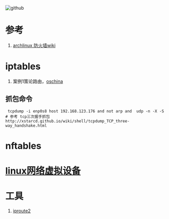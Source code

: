 ![github](https://jeremyxu2010.github.io/images/20181013/image-20181014025406085.png)

# 参考

1. [archlinux 防火墙wiki](https://wiki.archlinux.org/title/Category:Firewalls_(%E7%AE%80%E4%BD%93%E4%B8%AD%E6%96%87))

# iptables

1. 案例1策论路由，[oschina](https://my.oschina.net/mojiewhy/blog/3039897)

## 抓包命令

```shell
 tcpdump -i enp0s8 host 192.168.123.176 and not arp and  udp -n -X -S
# 参考 tcp三次握手抓包 http://xstarcd.github.io/wiki/shell/tcpdump_TCP_three-way_handshake.html
```

# nftables

# [linux网络虚拟设备](https://morven.life/posts/networking-2-virtual-devices/)

# 工具

1. [iproute2](https://wiki.linuxfoundation.org/networking/iproute2)
